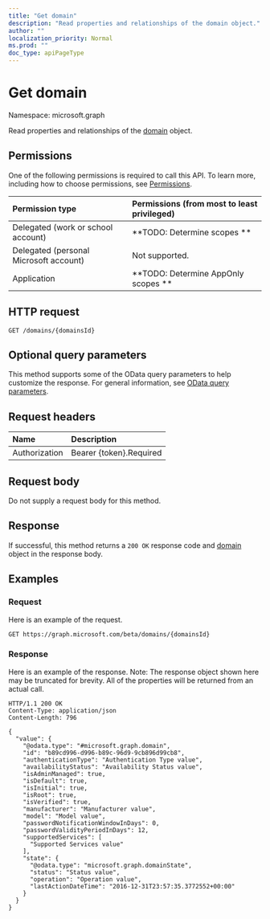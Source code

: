 ```yaml
---
title: "Get domain"
description: "Read properties and relationships of the domain object."
author: ""
localization_priority: Normal
ms.prod: ""
doc_type: apiPageType
---
```


# Get domain

Namespace: microsoft.graph

Read properties and relationships of the [domain](../resources/domain.md) object.

## Permissions
One of the following permissions is required to call this API. To learn more, including how to choose permissions, see [Permissions](/concepts/permissions-reference.md).

|Permission type|Permissions (from most to least privileged)|
|:---|:---|
|Delegated (work or school account)|**TODO: Determine scopes **|
|Delegated (personal Microsoft account)|Not supported.|
|Application|**TODO: Determine AppOnly scopes **|

## HTTP request
<!-- {
  "blockType": "ignored"
}
-->
``` http
GET /domains/{domainsId}
```

## Optional query parameters
This method supports some of the OData query parameters to help customize the response. For general information, see [OData query parameters](/graph/query-parameters).

## Request headers
|Name|Description|
|:---|:---|
|Authorization|Bearer {token}.Required|

## Request body
Do not supply a request body for this method.

## Response
If successful, this method returns a `200 OK` response code and [domain](../resources/domain.md) object in the response body.

## Examples

### Request
Here is an example of the request.
<!-- {
  "blockType": "request",
  "name": "get_domain"
}
-->
``` http
GET https://graph.microsoft.com/beta/domains/{domainsId}
```

### Response
Here is an example of the response. Note: The response object shown here may be truncated for brevity. All of the properties will be returned from an actual call.
<!-- {
  "blockType": "response",
  "truncated": true,
  "@odata.type": "microsoft.graph.domain"
}
-->
``` http
HTTP/1.1 200 OK
Content-Type: application/json
Content-Length: 796

{
  "value": {
    "@odata.type": "#microsoft.graph.domain",
    "id": "b89cd996-d996-b89c-96d9-9cb896d99cb8",
    "authenticationType": "Authentication Type value",
    "availabilityStatus": "Availability Status value",
    "isAdminManaged": true,
    "isDefault": true,
    "isInitial": true,
    "isRoot": true,
    "isVerified": true,
    "manufacturer": "Manufacturer value",
    "model": "Model value",
    "passwordNotificationWindowInDays": 0,
    "passwordValidityPeriodInDays": 12,
    "supportedServices": [
      "Supported Services value"
    ],
    "state": {
      "@odata.type": "microsoft.graph.domainState",
      "status": "Status value",
      "operation": "Operation value",
      "lastActionDateTime": "2016-12-31T23:57:35.3772552+00:00"
    }
  }
}
```

